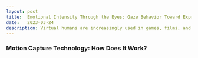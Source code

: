 ```yaml
---
layout: post
title:  Emotional Intensity Through the Eyes: Gaze Behavior Toward Expressive Virtual Avatars
date:   2023-03-24
description: Virtual humans are increasingly used in games, films, and interactive media. Yet, understanding the role of emotional intensity remains critical for expressive character design. This work investigates the gaze behavior in expressive virtual avatars with varying levels of facial expression intensity and light colors. Using eye tracking, we analyzed visual attention patterns as participants viewed avatars displaying three emotions (anger, disgust, and joy) at four intensity levels (neutral, low, medium, and high) under three light colors (white, red, and blue). Participants rated the perceived intensity of each expression while their gaze data was recorded. Results indicate that participants consistently distinguished between intensity levels, with higher ratings corresponding to more intense expressions. The eye region received the highest number of fixations and visits, though gaze distribution across facial features varied by emotion. Additionally, lighting color significantly affected pupil diameter.
---
```

### Motion Capture Technology: How Does It Work?


